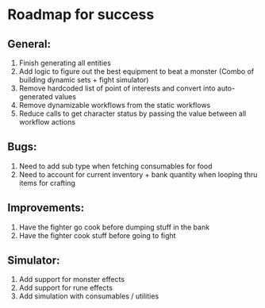 # Roadmap for success

## General:
1. Finish generating all entities
1. Add logic to figure out the best equipment to beat a monster (Combo of building dynamic sets + fight simulator)
1. Remove hardcoded list of point of interests and convert into auto-generated values
1. Remove dynamizable workflows from the static workflows
1. Reduce calls to get character status by passing the value between all workflow actions


## Bugs:
1. Need to add sub type when fetching consumables for food
2. Need to account for current inventory + bank quantity when looping thru items for crafting

## Improvements:
1. Have the fighter go cook before dumping stuff in the bank
2. Have the fighter cook stuff before going to fight

## Simulator:
1. Add support for monster effects
2. Add support for rune effects
3. Add simulation with consumables / utilities

